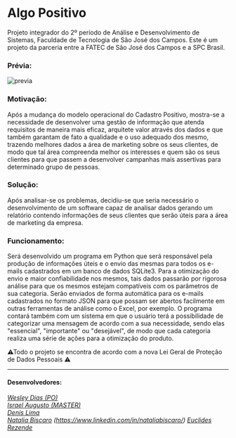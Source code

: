 # Algo Positivo
Projeto integrador do 2º período de Análise e Desenvolvimento de Sistemas, Faculdade de Tecnologia de São José dos Campos.
Este é um projeto da parceria entre a FATEC de São José dos Campos e a SPC Brasil.

### Prévia:
![previa](https://github.com/IsraelAugusto0110/PI_ADS_2Sem/blob/Entrega-Final/Ignorar/previa.gif)

### Motivação:
Após a mudança do modelo operacional do Cadastro Positivo, mostra-se a necessidade de desenvolver uma gestão de informação que atenda requisitos de maneira mais eficaz, arquitete valor através dos dados e que também garantam de fato a qualidade e o uso adequado dos mesmo, trazendo melhores dados a área de marketing sobre os seus clientes, de modo que tal área compreenda melhor os interesses e quem são os seus clientes para que passem a desenvolver campanhas mais assertivas para  determinado grupo de pessoas.

### Solução:
Após analisar-se os problemas, decidiu-se que seria necessário o desenvolvimento de um software capaz de analisar dados gerando um relatório contendo informações de seus clientes que serão úteis para a área de marketing da empresa.

### Funcionamento:
Será desenvolvido um programa em Python que será responsável pela produção de informações úteis e o envio das mesmas para todos os e-mails cadastrados em um banco de dados SQLite3. Para a otimização do envio e maior confiabilidade nos mesmos, tais dados passarão por rigorosa análise para que os mesmos estejam compatíveis com os parâmetros de sua categoria. Serão enviados de forma automática para os e-mails cadastrados no  formato JSON para que possam ser abertos facilmente em outras ferramentas de análise como o Excel, por exemplo.
O programa contará também com um sistema em que o usuário terá a possibilidade de categorizar uma mensagem de acordo com a sua necessidade, sendo elas "essencial", "importante" ou "desejável", de modo que cada categoria realiza uma série de ações para a otimização do produto. 

 
⚠Todo o projeto se encontra de acordo com a nova Lei Geral de Proteção de Dados Pessoais ⚠ 

---
#### Desenvolvedores:  
[*Wesley Dias (PO)*](https://github.com/WeDias)  
[*Israel Augusto (MASTER)*](https://github.com/IsraelAugusto0110)   
[*Denis Lima*](https://github.com/Denis-Lima)  
[*Natalia Biscaro*](https://github.com/NataliaBiscaro) *(https://www.linkedin.com/in/nataliabiscaro/)*
[*Euclides Rezende*](https://github.com/euclas)
